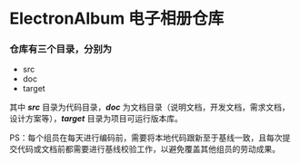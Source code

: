 # ElectronAlbum 电子相册仓库

### 仓库有三个目录，分别为

- src
- doc
- target

其中 ***src*** 目录为代码目录，***doc*** 为文档目录（说明文档，开发文档，需求文档，设计方案等），***target*** 目录为项目可运行版本库。

PS：每个组员在每天进行编码前，需要将本地代码跟新至于基线一致，且每次提交代码或文档前都需要进行基线校验工作，以避免覆盖其他组员的劳动成果。
